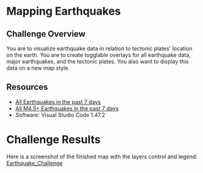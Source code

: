 # Mapping Earthquakes

## Challenge Overview
You are to visualize earthquake data in relation to tectonic plates' location on the earth. You are to create togglable overlays for all earthquake data, major earthquakes, and the tectonic plates. You also want to display this data on a new map style.

## Resources
- [All Earthquakes in the past 7 days](https://earthquake.usgs.gov/earthquakes/feed/v1.0/summary/all_week.geojson)
- [All M4.5+ Earthquakes in the past 7 days](https://earthquake.usgs.gov/earthquakes/feed/v1.0/summary/4.5_week.geojson)
- Software: Visual Studio Code 1.47.2

# Challenge Results
Here is a screenshot of the finished map with the layers control and legend:
[Earthquake_Challenge](Earthquake_Challenge/images/earthquake_map.png)